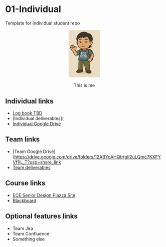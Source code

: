 # 01-Individual
Template for individual student repo

<p align="center">
<img src="./images/thisisme.png" width="20%">
</p>
<p align="center">
This is me
</p>

## Individual links
- [Log book TBD]()
- [Individual deliverables](
- [Individual Google Drive](https://drive.google.com/drive/folders/12ABYoAHQtrtgIl2uLQmc7KXFYVf1IL_T?usp=share_link)

## Team links
- [Team Google Drive](https://drive.google.com/drive/folders/12ABYoAHQtrtgIl2uLQmc7KXFYVf1IL_T?usp=share_link
- [Team deliverables](/coursedocs/team-deliverables.md)

## Course links
- [ECE Senior Design Piazza Site](https://piazza.com/bu/fall2025/ec463/home)
- [Blackboard](http://learn.bu.edu/)

## Optional features links
- Team Jira
- Team Confluence
- Something else
